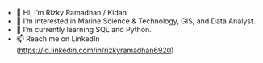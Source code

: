 - 👋 Hi, I’m Rizky Ramadhan / Kidan
- 👀 I’m interested in Marine Science & Technology, GIS, and Data Analyst.
- 🌱 I’m currently learning SQL and Python.
- 📫 Reach me on LinkedIn (https://id.linkedin.com/in/rizkyramadhan6920)

<!---
rizky6920/rizky6920 is a ✨ special ✨ repository because its `README.md` (this file) appears on your GitHub profile.
You can click the Preview link to take a look at your changes.
--->
